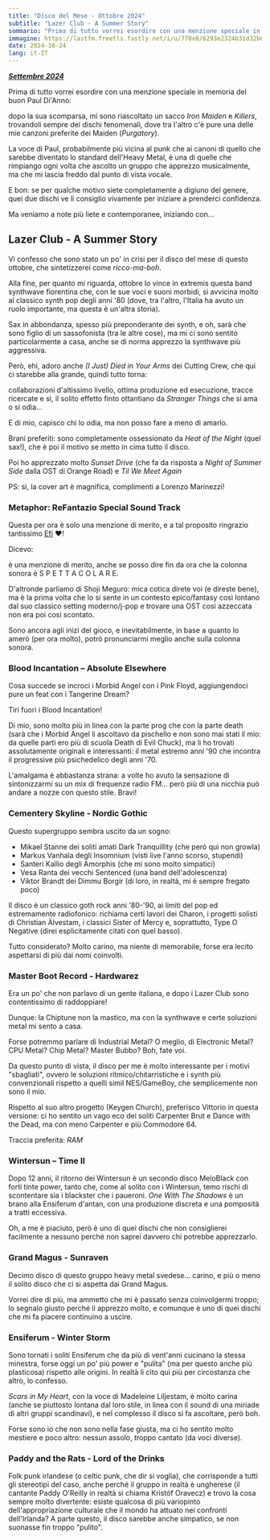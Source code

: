 ```yaml
---
title: "Disco del Mese - Ottobre 2024"
subtitle: "Lazer Club - A Summer Story"
sommario: "Prima di tutto vorrei esordire con una menzione speciale in memoria del buon Paul Di'Anno..."
immagine: https://lastfm.freetls.fastly.net/i/u/770x0/6293e2324b31d32b6a980977952e262d.jpg
date: 2024-10-24
lang: it-IT
---
```


[_**Settembre 2024**_](/posts/ita/disco-del-mese-09-2024)

Prima di tutto vorrei esordire con una menzione speciale in memoria del buon Paul Di'Anno: 

dopo la sua scomparsa, mi sono riascoltato un sacco _Iron Maiden_ e _Killers_, trovandoli sempre dei dischi fenomenali, dove tra l'altro c'è pure una delle mie canzoni preferite dei Maiden (_Purgatory_).

La voce di Paul, probabilmente più vicina al punk che ai canoni di quello che sarebbe diventato lo standard dell'Heavy Metal, è una di quelle che rimpiango ogni volta che ascolto un gruppo che apprezzo musicalmente, ma che mi lascia freddo dal punto di vista vocale.

E bon: se per qualche motivo siete completamente a digiuno del genere, quei due dischi ve li consiglio vivamente per iniziare a prenderci confidenza.

Ma veniamo a note più liete e contemporanee, iniziando con...

## Lazer Club - A Summer Story 

Vi confesso che sono stato un po' in crisi per il disco del mese di questo ottobre, che sintetizzerei come _ricco-ma-boh_. 

Alla fine, per quanto mi riguarda, ottobre lo vince in extremis questa band synthwave fiorentina che, con le sue voci e suoni morbidi, si avvicina molto al classico synth pop degli anni '80 (dove, tra l'altro, l'Italia ha avuto un ruolo importante, ma questa è un'altra storia).

Sax in abbondanza, spesso più preponderante dei synth, e oh, sarà che sono figlio di un sassofonista (tra le altre cose), ma mi ci sono sentito particolarmente a casa, anche se di norma apprezzo la synthwave più aggressiva.

Però, ehi, adoro anche _(I Just) Died in Your Arms_ dei Cutting Crew, che qui ci starebbe alla grande, quindi tutto torna: 

collaborazioni d'altissimo livello, ottima produzione ed esecuzione, tracce ricercate e sì, il solito effetto finto ottantiano da _Stranger Things_ che si ama o si odia...

E di mio, capisco chi lo odia, ma non posso fare a meno di amarlo.

Brani preferiti: sono completamente ossessionato da _Heat of the Night_ (quel sax!), che è poi il motivo se metto in cima tutto il disco. 

Poi ho apprezzato molto _Sunset Drive_ (che fa da risposta a _Night of Summer Side_ dalla OST di Orange Road) e _Til We Meet Again_

PS: sì, la cover art è magnifica, complimenti a Lorenzo Marinezzi!

### Metaphor: ReFantazio Special Sound Track

Questa per ora è solo una menzione di merito, e a tal proposito ringrazio tantissimo [Efi](https://livellosegreto.it/@lunarvesperia@retro.pizza) ❤️!

Dicevo: 

è una menzione di merito, anche se posso dire fin da ora che la colonna sonora è S P E T T A C O L A R E.

D'altronde parliamo di Shoji Meguro: mica cotica direte voi (e direste bene), ma è la prima volta che lo si sente in un contesto epico/fantasy così lontano dal suo classico setting moderno/j-pop e trovare una OST così azzeccata non era poi così scontato.

Sono ancora agli inizi del gioco, e inevitabilmente, in base a quanto lo amerò (per ora molto), potrò pronunciarmi meglio anche sulla colonna sonora.

### Blood Incantation – Absolute Elsewhere

Cosa succede se incroci i Morbid Angel con i Pink Floyd, aggiungendoci pure un feat con i Tangerine Dream?

Tiri fuori i Blood Incantation!

Di mio, sono molto più in linea con la parte prog che con la parte death (sarà che i Morbid Angel li ascoltavo da pischello e non sono mai stati il mio: da quelle parti ero più di scuola Death di Evil Chuck), ma li ho trovati assolutamente originali e interessanti: il metal estremo anni '90 che incontra il progressive più psichedelico degli anni '70.

L'amalgama è abbastanza strana: a volte ho avuto la sensazione di sintonizzarmi su un mix di frequenze radio FM... però più di una nicchia può andare a nozze con questo stile. Bravi!

### Cementery Skyline - Nordic Gothic

Questo supergruppo sembra uscito da un sogno: 

- Mikael Stanne dei soliti amati Dark Tranquillity (che però qui non growla) 
- Markus Vanhala degli Insomnium (visti live l'anno scorso, stupendi)
- Santeri Kallio degli Amorphis (che mi sono molto simpatici)
- Vesa Ranta dei vecchi Sentenced (una band dell'adolescenza)
- Viktor Brandt dei Dimmu Borgir (di loro, in realtà, mi è sempre fregato poco)

Il disco è un classico goth rock anni '80-'90, ai limiti del pop ed estremamente radiofonico: richiama certi lavori dei Charon, i progetti solisti di Christian Älvestam, i classici Sister of Mercy e, soprattutto, Type O Negative (direi esplicitamente citati con quel basso).

Tutto considerato? Molto carino, ma niente di memorabile, forse era lecito aspettarsi di più dai nomi coinvolti.

### Master Boot Record - Hardwarez

Era un po' che non parlavo di un gente italiana, e dopo i Lazer Club sono contentissimo di raddoppiare!

Dunque: la Chiptune non la mastico, ma con la synthwave e certe soluzioni metal mi sento a casa.

Forse potremmo parlare di Industrial Metal? O meglio, di Electronic Metal? CPU Metal? Chip Metal? Master Bubbo? Boh, fate voi.

Da questo punto di vista, il disco per me è molto interessante per i motivi "sbagliati", ovvero le soluzioni ritmico/chitarristiche e i synth più convenzionali rispetto a quelli simil NES/GameBoy, che semplicemente non sono il mio.

Rispetto al suo altro progetto (Keygen Church), preferisco Vittorio in questa versione: ci ho sentito un vago eco dei soliti Carpenter Brut e Dance with the Dead, ma con meno Carpenter e più Commodore 64.

Traccia preferita: _RAM_

### Wintersun – Time II

Dopo 12 anni, il ritorno dei Wintersun è un secondo disco MeloBlack con forti tinte power, tanto che, come al solito con i Wintersun, temo rischi di scontentare sia i blackster che i paueroni. _One With The Shadows_ è un brano alla Ensiferum d'antan, con una produzione discreta e una pomposità a tratti eccessiva.

Oh, a me è piaciuto, però è uno di quei dischi che non consiglierei facilmente a nessuno perché non saprei davvero chi potrebbe apprezzarlo.

### Grand Magus - Sunraven 

Decimo disco di questo gruppo heavy metal svedese... carino, e più o meno il solito disco che ci si aspetta dai Grand Magus.

Vorrei dire di più, ma ammetto che mi è passato senza coinvolgermi troppo; lo segnalo giusto perché li apprezzo molto, e comunque è uno di quei dischi che mi fa piacere continuino a uscire.

### Ensiferum - Winter Storm

Sono tornati i soliti Ensiferum che da più di vent'anni cucinano la stessa minestra, forse oggi un po' più power e "pulita" (ma per questo anche più plasticosa) rispetto alle origini. In realtà li cito qui più per circostanza che altro, lo confesso.

_Scars in My Heart_, con la voce di Madeleine Liljestam, è molto carina (anche se piuttosto lontana dal loro stile, in linea con il sound di una miriade di altri gruppi scandinavi), e nel complesso il disco si fa ascoltare, però boh.

Forse sono io che non sono nella fase giusta, ma ci ho sentito molto mestiere e poco altro: nessun assolo, troppo cantato (da voci diverse).

### Paddy and the Rats - Lord of the Drinks

Folk punk irlandese (o celtic punk, che dir si voglia), che corrisponde a tutti gli stereotipi del caso, anche perché il gruppo in realtà è ungherese (il cantante Paddy O'Reilly in realtà si chiama Kristóf Oravecz) e trovo la cosa sempre molto divertente: esiste qualcosa di più variopinto dell'appropriazione culturale che il mondo ha attuato nei confronti dell'Irlanda? A parte questo, il disco sarebbe anche simpatico, se non suonasse fin troppo "pulito".
